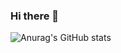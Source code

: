 ### Hi there 👋


![Anurag's GitHub stats](https://github-readme-stats.vercel.app/api?username=fkdldkRhya&show_icons=true&theme=radical)
